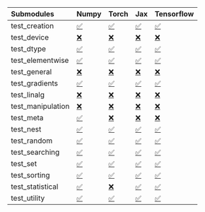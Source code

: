 | Submodules        | Numpy                                                                                                                           | Torch                                                                                                                           | Jax                                                                                                                             | Tensorflow                                                                                                                      |
|:------------------|:--------------------------------------------------------------------------------------------------------------------------------|:--------------------------------------------------------------------------------------------------------------------------------|:--------------------------------------------------------------------------------------------------------------------------------|:--------------------------------------------------------------------------------------------------------------------------------|
| test_creation     | <a href="https://github.com/unifyai/ivy/runs/7923252470?check_suite_focus=true" rel="noopener noreferrer" target="_blank">✅</a> | <a href="https://github.com/unifyai/ivy/runs/7923254155?check_suite_focus=true" rel="noopener noreferrer" target="_blank">✅</a> | <a href="https://github.com/unifyai/ivy/runs/7923255776?check_suite_focus=true" rel="noopener noreferrer" target="_blank">✅</a> | <a href="https://github.com/unifyai/ivy/runs/7923257358?check_suite_focus=true" rel="noopener noreferrer" target="_blank">✅</a> |
| test_device       | <a href="https://github.com/unifyai/ivy/runs/7923252569?check_suite_focus=true" rel="noopener noreferrer" target="_blank">❌</a> | <a href="https://github.com/unifyai/ivy/runs/7923254312?check_suite_focus=true" rel="noopener noreferrer" target="_blank">❌</a> | <a href="https://github.com/unifyai/ivy/runs/7923255859?check_suite_focus=true" rel="noopener noreferrer" target="_blank">❌</a> | <a href="https://github.com/unifyai/ivy/runs/7923257457?check_suite_focus=true" rel="noopener noreferrer" target="_blank">❌</a> |
| test_dtype        | <a href="https://github.com/unifyai/ivy/runs/7923252685?check_suite_focus=true" rel="noopener noreferrer" target="_blank">✅</a> | <a href="https://github.com/unifyai/ivy/runs/7923254437?check_suite_focus=true" rel="noopener noreferrer" target="_blank">✅</a> | <a href="https://github.com/unifyai/ivy/runs/7923255952?check_suite_focus=true" rel="noopener noreferrer" target="_blank">✅</a> | <a href="https://github.com/unifyai/ivy/runs/7923257550?check_suite_focus=true" rel="noopener noreferrer" target="_blank">✅</a> |
| test_elementwise  | <a href="https://github.com/unifyai/ivy/runs/7923252779?check_suite_focus=true" rel="noopener noreferrer" target="_blank">✅</a> | <a href="https://github.com/unifyai/ivy/runs/7923254542?check_suite_focus=true" rel="noopener noreferrer" target="_blank">✅</a> | <a href="https://github.com/unifyai/ivy/runs/7923256043?check_suite_focus=true" rel="noopener noreferrer" target="_blank">✅</a> | <a href="https://github.com/unifyai/ivy/runs/7923257646?check_suite_focus=true" rel="noopener noreferrer" target="_blank">✅</a> |
| test_general      | <a href="https://github.com/unifyai/ivy/runs/7923252890?check_suite_focus=true" rel="noopener noreferrer" target="_blank">❌</a> | <a href="https://github.com/unifyai/ivy/runs/7923254678?check_suite_focus=true" rel="noopener noreferrer" target="_blank">❌</a> | <a href="https://github.com/unifyai/ivy/runs/7923256139?check_suite_focus=true" rel="noopener noreferrer" target="_blank">❌</a> | <a href="https://github.com/unifyai/ivy/runs/7923257741?check_suite_focus=true" rel="noopener noreferrer" target="_blank">❌</a> |
| test_gradients    | <a href="https://github.com/unifyai/ivy/runs/7923252977?check_suite_focus=true" rel="noopener noreferrer" target="_blank">✅</a> | <a href="https://github.com/unifyai/ivy/runs/7923254799?check_suite_focus=true" rel="noopener noreferrer" target="_blank">✅</a> | <a href="https://github.com/unifyai/ivy/runs/7923256221?check_suite_focus=true" rel="noopener noreferrer" target="_blank">✅</a> | <a href="https://github.com/unifyai/ivy/runs/7923257829?check_suite_focus=true" rel="noopener noreferrer" target="_blank">✅</a> |
| test_linalg       | <a href="https://github.com/unifyai/ivy/runs/7923253079?check_suite_focus=true" rel="noopener noreferrer" target="_blank">❌</a> | <a href="https://github.com/unifyai/ivy/runs/7923254902?check_suite_focus=true" rel="noopener noreferrer" target="_blank">❌</a> | <a href="https://github.com/unifyai/ivy/runs/7923256325?check_suite_focus=true" rel="noopener noreferrer" target="_blank">❌</a> | <a href="https://github.com/unifyai/ivy/runs/7923257924?check_suite_focus=true" rel="noopener noreferrer" target="_blank">❌</a> |
| test_manipulation | <a href="https://github.com/unifyai/ivy/runs/7923253192?check_suite_focus=true" rel="noopener noreferrer" target="_blank">❌</a> | <a href="https://github.com/unifyai/ivy/runs/7923254985?check_suite_focus=true" rel="noopener noreferrer" target="_blank">❌</a> | <a href="https://github.com/unifyai/ivy/runs/7923256414?check_suite_focus=true" rel="noopener noreferrer" target="_blank">❌</a> | <a href="https://github.com/unifyai/ivy/runs/7923258019?check_suite_focus=true" rel="noopener noreferrer" target="_blank">❌</a> |
| test_meta         | <a href="https://github.com/unifyai/ivy/runs/7923253317?check_suite_focus=true" rel="noopener noreferrer" target="_blank">✅</a> | <a href="https://github.com/unifyai/ivy/runs/7923255073?check_suite_focus=true" rel="noopener noreferrer" target="_blank">❌</a> | <a href="https://github.com/unifyai/ivy/runs/7923256498?check_suite_focus=true" rel="noopener noreferrer" target="_blank">❌</a> | <a href="https://github.com/unifyai/ivy/runs/7923258101?check_suite_focus=true" rel="noopener noreferrer" target="_blank">❌</a> |
| test_nest         | <a href="https://github.com/unifyai/ivy/runs/7923253412?check_suite_focus=true" rel="noopener noreferrer" target="_blank">✅</a> | <a href="https://github.com/unifyai/ivy/runs/7923255171?check_suite_focus=true" rel="noopener noreferrer" target="_blank">✅</a> | <a href="https://github.com/unifyai/ivy/runs/7923256579?check_suite_focus=true" rel="noopener noreferrer" target="_blank">✅</a> | <a href="https://github.com/unifyai/ivy/runs/7923258213?check_suite_focus=true" rel="noopener noreferrer" target="_blank">✅</a> |
| test_random       | <a href="https://github.com/unifyai/ivy/runs/7923253507?check_suite_focus=true" rel="noopener noreferrer" target="_blank">✅</a> | <a href="https://github.com/unifyai/ivy/runs/7923255276?check_suite_focus=true" rel="noopener noreferrer" target="_blank">✅</a> | <a href="https://github.com/unifyai/ivy/runs/7923256706?check_suite_focus=true" rel="noopener noreferrer" target="_blank">✅</a> | <a href="https://github.com/unifyai/ivy/runs/7923258311?check_suite_focus=true" rel="noopener noreferrer" target="_blank">✅</a> |
| test_searching    | <a href="https://github.com/unifyai/ivy/runs/7923253599?check_suite_focus=true" rel="noopener noreferrer" target="_blank">✅</a> | <a href="https://github.com/unifyai/ivy/runs/7923255351?check_suite_focus=true" rel="noopener noreferrer" target="_blank">✅</a> | <a href="https://github.com/unifyai/ivy/runs/7923256812?check_suite_focus=true" rel="noopener noreferrer" target="_blank">✅</a> | <a href="https://github.com/unifyai/ivy/runs/7923258431?check_suite_focus=true" rel="noopener noreferrer" target="_blank">✅</a> |
| test_set          | <a href="https://github.com/unifyai/ivy/runs/7923253708?check_suite_focus=true" rel="noopener noreferrer" target="_blank">✅</a> | <a href="https://github.com/unifyai/ivy/runs/7923255438?check_suite_focus=true" rel="noopener noreferrer" target="_blank">✅</a> | <a href="https://github.com/unifyai/ivy/runs/7923256918?check_suite_focus=true" rel="noopener noreferrer" target="_blank">✅</a> | <a href="https://github.com/unifyai/ivy/runs/7923258552?check_suite_focus=true" rel="noopener noreferrer" target="_blank">✅</a> |
| test_sorting      | <a href="https://github.com/unifyai/ivy/runs/7923253821?check_suite_focus=true" rel="noopener noreferrer" target="_blank">✅</a> | <a href="https://github.com/unifyai/ivy/runs/7923255507?check_suite_focus=true" rel="noopener noreferrer" target="_blank">✅</a> | <a href="https://github.com/unifyai/ivy/runs/7923257020?check_suite_focus=true" rel="noopener noreferrer" target="_blank">✅</a> | <a href="https://github.com/unifyai/ivy/runs/7923258650?check_suite_focus=true" rel="noopener noreferrer" target="_blank">✅</a> |
| test_statistical  | <a href="https://github.com/unifyai/ivy/runs/7923253943?check_suite_focus=true" rel="noopener noreferrer" target="_blank">✅</a> | <a href="https://github.com/unifyai/ivy/runs/7923255583?check_suite_focus=true" rel="noopener noreferrer" target="_blank">❌</a> | <a href="https://github.com/unifyai/ivy/runs/7923257122?check_suite_focus=true" rel="noopener noreferrer" target="_blank">✅</a> | <a href="https://github.com/unifyai/ivy/runs/7923258759?check_suite_focus=true" rel="noopener noreferrer" target="_blank">✅</a> |
| test_utility      | <a href="https://github.com/unifyai/ivy/runs/7923254049?check_suite_focus=true" rel="noopener noreferrer" target="_blank">✅</a> | <a href="https://github.com/unifyai/ivy/runs/7923255674?check_suite_focus=true" rel="noopener noreferrer" target="_blank">✅</a> | <a href="https://github.com/unifyai/ivy/runs/7923257244?check_suite_focus=true" rel="noopener noreferrer" target="_blank">✅</a> | <a href="https://github.com/unifyai/ivy/runs/7923258873?check_suite_focus=true" rel="noopener noreferrer" target="_blank">✅</a> |
